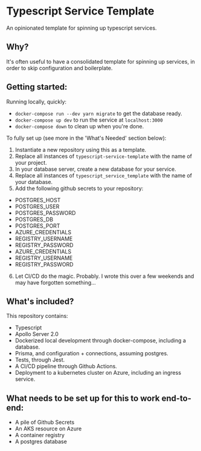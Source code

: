 # Typescript Service Template

An opinionated template for spinning up typescript services.

## Why?

It's often useful to have a consolidated template for spinning up services, in order to skip configuration and boilerplate.

## Getting started:

Running locally, quickly:

- `docker-compose run --dev yarn migrate` to get the database ready.
- `docker-compose up dev` to run the service at `localhost:3000`
- `docker-compose down` to clean up when you're done.

To fully set up (see more in the 'What's Needed' section below):

1. Instantiate a new repository using this as a template.
2. Replace all instances of `typescript-service-template` with the name of your project.
3. In your database server, create a new database for your service.
4. Replace all instances of `typescript_service_template` with the name of your database.
5. Add the following github secrets to your repository:

- POSTGRES_HOST
- POSTGRES_USER
- POSTGRES_PASSWORD
- POSTGRES_DB
- POSTGRES_PORT
- AZURE_CREDENTIALS
- REGISTRY_USERNAME
- REGISTRY_PASSWORD
- AZURE_CREDENTIALS
- REGISTRY_USERNAME
- REGISTRY_PASSWORD

6. Let CI/CD do the magic. Probably. I wrote this over a few weekends and may have forgotten something...

## What's included?

This repository contains:

- Typescript
- Apollo Server 2.0
- Dockerized local development through docker-compose, including a database.
- Prisma, and configuration + connections, assuming postgres.
- Tests, through Jest.
- A CI/CD pipeline through Github Actions.
- Deployment to a kubernetes cluster on Azure, including an ingress service.

## What needs to be set up for this to work end-to-end:

- A pile of Github Secrets
- An AKS resource on Azure
- A container registry
- A postgres database
